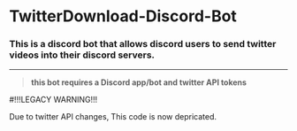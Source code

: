 # TwitterDownload-Discord-Bot 
### This is a discord bot that allows discord users to send twitter videos into their discord servers.
---
>__this bot requires a Discord app/bot and twitter API tokens__

#!!!LEGACY WARNING!!!

Due to twitter API changes, This code is now depricated.
